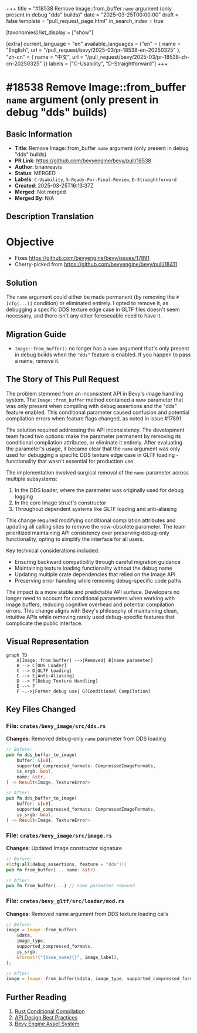 +++
title = "#18538 Remove Image::from_buffer `name` argument (only present in debug \"dds\" builds)"
date = "2025-03-25T00:00:00"
draft = false
template = "pull_request_page.html"
in_search_index = true

[taxonomies]
list_display = ["show"]

[extra]
current_language = "en"
available_languages = {"en" = { name = "English", url = "/pull_request/bevy/2025-03/pr-18538-en-20250325" }, "zh-cn" = { name = "中文", url = "/pull_request/bevy/2025-03/pr-18538-zh-cn-20250325" }}
labels = ["C-Usability", "D-Straightforward"]
+++

# #18538 Remove Image::from_buffer `name` argument (only present in debug "dds" builds)

## Basic Information
- **Title**: Remove Image::from_buffer `name` argument (only present in debug "dds" builds)
- **PR Link**: https://github.com/bevyengine/bevy/pull/18538
- **Author**: brianreavis
- **Status**: MERGED
- **Labels**: `C-Usability`, `S-Ready-For-Final-Review`, `D-Straightforward`
- **Created**: 2025-03-25T16:13:37Z
- **Merged**: Not merged
- **Merged By**: N/A

## Description Translation
# Objective

- Fixes https://github.com/bevyengine/bevy/issues/17891
- Cherry-picked from https://github.com/bevyengine/bevy/pull/18411

## Solution

The `name` argument could either be made permanent (by removing the `#[cfg(...)]` condition) or eliminated entirely. I opted to remove it, as debugging a specific DDS texture edge case in GLTF files doesn't seem necessary, and there isn't any other foreseeable need to have it.

## Migration Guide

- `Image::from_buffer()` no longer has a `name` argument that's only present in debug builds when the `"dds"` feature is enabled. If you happen to pass a name, remove it.

## The Story of This Pull Request

The problem stemmed from an inconsistent API in Bevy's image handling system. The `Image::from_buffer` method contained a `name` parameter that was only present when compiling with debug assertions and the "dds" feature enabled. This conditional parameter caused confusion and potential compilation errors when feature flags changed, as noted in issue #17891.

The solution required addressing the API inconsistency. The development team faced two options: make the parameter permanent by removing its conditional compilation attributes, or eliminate it entirely. After evaluating the parameter's usage, it became clear that the `name` argument was only used for debugging a specific DDS texture edge case in GLTF loading - functionality that wasn't essential for production use.

The implementation involved surgical removal of the `name` parameter across multiple subsystems:
1. In the DDS loader, where the parameter was originally used for debug logging
2. In the core Image struct's constructor
3. Throughout dependent systems like GLTF loading and anti-aliasing

This change required modifying conditional compilation attributes and updating all calling sites to remove the now-obsolete parameter. The team prioritized maintaining API consistency over preserving debug-only functionality, opting to simplify the interface for all users.

Key technical considerations included:
- Ensuring backward compatibility through careful migration guidance
- Maintaining texture loading functionality without the debug name
- Updating multiple crate dependencies that relied on the Image API
- Preserving error handling while removing debug-specific code paths

The impact is a more stable and predictable API surface. Developers no longer need to account for conditional parameters when working with image buffers, reducing cognitive overhead and potential compilation errors. This change aligns with Bevy's philosophy of maintaining clean, intuitive APIs while removing rarely used debug-specific features that complicate the public interface.

## Visual Representation

```mermaid
graph TD
    A[Image::from_buffer] -->|Removed| B[name parameter]
    B --> C[DDS Loader]
    C --> D[GLTF Loading]
    C --> E[Anti-Aliasing]
    D --> F[Debug Texture Handling]
    E --> F
    F -.->|Former debug use| G[Conditional Compilation]
```

## Key Files Changed

### File: `crates/bevy_image/src/dds.rs`
**Changes**: Removed debug-only `name` parameter from DDS loading
```rust
// Before:
pub fn dds_buffer_to_image(
    buffer: &[u8],
    supported_compressed_formats: CompressedImageFormats,
    is_srgb: bool,
    name: &str,
) -> Result<Image, TextureError>

// After: 
pub fn dds_buffer_to_image(
    buffer: &[u8],
    supported_compressed_formats: CompressedImageFormats,
    is_srgb: bool,
) -> Result<Image, TextureError>
```

### File: `crates/bevy_image/src/image.rs`
**Changes**: Updated Image constructor signature
```rust
// Before:
#[cfg(all(debug_assertions, feature = "dds"))]
pub fn from_buffer(... name: &str)

// After:
pub fn from_buffer(...) // name parameter removed
```

### File: `crates/bevy_gltf/src/loader/mod.rs`
**Changes**: Removed name argument from DDS texture loading calls
```rust
// Before:
image = Image::from_buffer(
    &data,
    image_type,
    supported_compressed_formats,
    is_srgb,
    &format!("{base_name}{}", image_label),
);

// After:
image = Image::from_buffer(&data, image_type, supported_compressed_formats, is_srgb);
```

## Further Reading
1. [Rust Conditional Compilation](https://doc.rust-lang.org/reference/conditional-compilation.html)
2. [API Design Best Practices](https://rust-lang.github.io/api-guidelines/)
3. [Bevy Engine Asset System](https://bevyengine.org/learn/book/getting-started/assets/)